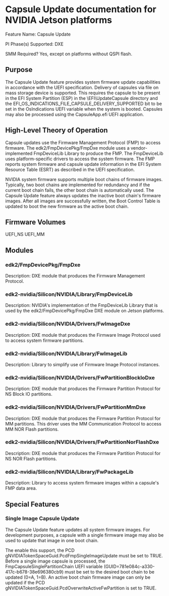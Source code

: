 # Capsule Update documentation for NVIDIA Jetson platforms
Feature Name: Capsule Update

PI Phase(s) Supported: DXE

SMM Required? Yes, except on platforms without QSPI flash.

## Purpose
The Capsule Update feature provides system firmware update capabilities in accordance with the UEFI specification.  Delivery of capsules via file on mass storage device is supported.  This requires the capsule to be present in the EFI System Partition (ESP) in the \EFI\UpdateCapsule directory and the EFI_OS_INDICATIONS_FILE_CAPSULE_DELIVERY_SUPPORTED bit to be set in the OsIndications UEFI variable when the system is booted.  Capsules may also be processed using the CapsuleApp.efi UEFI application.

## High-Level Theory of Operation
Capsule updates use the Firmware Management Protocol (FMP) to access firmware.  The edk2/FmpDevicePkg/FmpDxe module uses a vendor-implemented FmpDeviceLib Library to produce the FMP.  The FmpDeviceLib uses platform-specific drivers to access the system firmware.  The FMP reports system firmware and capsule update information in the EFI System Resource Table (ESRT) as described in the UEFI specification.

NVIDIA system firmware supports multiple boot chains of firmware images.  Typically, two boot chains are implemented for redundancy and if the current boot chain fails, the other boot chain is automatically used.  The Capsule Update feature always updates the inactive boot chain's firmware images.  After all images are successfully written, the Boot Control Table is updated to boot the new firmware as the active boot chain.

## Firmware Volumes
UEFI_NS
UEFI_MM

## Modules
### edk2/FmpDevicePkg/FmpDxe
Description:
DXE module that produces the Firmware Management Protocol.
### edk2-nvidia/Silicon/NVIDIA/Library/FmpDeviceLib
Description:
NVIDIA's implementation of the FmpDeviceLib Library that is used by the edk2/FmpDevicePkg/FmpDxe DXE module on Jetson platforms.
### edk2-nvidia/Silicon/NVIDIA/Drivers/FwImageDxe
Description:
DXE module that produces the Firmware Image Protocol used to access system firmware partitions.
### edk2-nvidia/Silicon/NVIDIA/Library/FwImageLib
Description:
Library to simplify use of Firmware Image Protocol instances.
### edk2-nvidia/Silicon/NVIDIA/Drivers/FwPartitionBlockIoDxe
Description:
DXE module that produces the Firmware Partition Protocol for NS Block IO partitions.
### edk2-nvidia/Silicon/NVIDIA/Drivers/FwPartitionMmDxe
Description:
DXE module that produces the Firmware Partition Protocol for MM partitions.  This driver uses the MM Communication Protocol to access MM NOR Flash partitions.
### edk2-nvidia/Silicon/NVIDIA/Drivers/FwPartitionNorFlashDxe
Description:
DXE module that produces the Firmware Partition Protocol for NS NOR Flash partitions.
### edk2-nvidia/Silicon/NVIDIA/Library/FwPackageLib
Description:
Library to access system firmware images within a capsule's FMP data area.

## Special Features
### Single Image Capsule Update
The Capsule Update feature updates all system firmware images.  For development purposes, a capsule with a single firmware image may also be used to update that image in one boot chain.

The enable this support, the PCD gNVIDIATokenSpaceGuid.PcdFmpSingleImageUpdate must be set to TRUE.  Before a single image capsule is processed, the FmpCapsuleSinglePartitionChain UEFI variable (GUID=781e084c-a330-417c-b678-38e696380cb9) must be set to the desired boot chain to be updated (0=A, 1=B).  An active boot chain firmware image can only be updated if the PCD gNVIDIATokenSpaceGuid.PcdOverwriteActiveFwPartition is set to TRUE.

